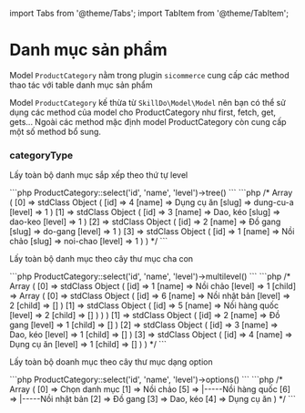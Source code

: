 import Tabs from '@theme/Tabs';
import TabItem from '@theme/TabItem';

# Danh mục sản phẩm
Model `ProductCategory` nằm trong plugin `sicommerce` cung cấp các method thao tác với table danh mục sản phẩm
>
Model `ProductCategory` kế thừa từ `SkillDo\Model\Model` nên bạn có thể sử dụng các method của model cho ProductCategory như first, fetch, get, gets...
Ngoài các method mặc định model ProductCategory còn cung cấp một số method bổ sung.

### categoryType
Lấy toàn bộ danh mục sắp xếp theo thứ tự level

<Tabs groupId="ProductCategory-categoryType-tree" queryString>
    <TabItem value="code" label="Code">
        ```php
        ProductCategory::select('id', 'name', 'level')->tree()
        ```
    </TabItem>
    <TabItem value="result" label="Result">
        ```php
        /* Array
        (
            [0] => stdClass Object
                (
                    [id] => 4
                    [name] => Dụng cụ ăn
                    [slug] => dung-cu-a
                    [level] => 1
                )
            [1] => stdClass Object
                (
                    [id] => 3
                    [name] => Dao, kéo
                    [slug] => dao-keo
                    [level] => 1
                )
            [2] => stdClass Object
                (
                    [id] => 2
                    [name] => Đồ gang
                    [slug] => do-gang
                    [level] => 1
                )
            [3] => stdClass Object
                (
                    [id] => 1
                    [name] => Nồi chảo
                    [slug] => noi-chao
                    [level] => 1
                )
        ) */
        ```
    </TabItem>
</Tabs>

Lấy toàn bộ danh mục theo cây thư mục cha con

<Tabs groupId="ProductCategory-categoryType-multilevel" queryString>
    <TabItem value="code" label="Code">
        ```php
        ProductCategory::select('id', 'name', 'level')->multilevel()
        ```
    </TabItem>
    <TabItem value="result" label="Result">
        ```php
        /* Array
        (
            [0] => stdClass Object
                (
                    [id] => 1
                    [name] => Nồi chảo
                    [level] => 1
                    [child] => Array
                        (
                            [0] => stdClass Object
                                (
                                    [id] => 6
                                    [name] => Nồi nhật bản
                                    [level] => 2
                                    [child] => []
                                )
                            [1] => stdClass Object
                                (
                                    [id] => 5
                                    [name] => Nồi hàng quốc
                                    [level] => 2
                                    [child] => []
                                )
                        )
                )
            [1] => stdClass Object
                (
                    [id] => 2
                    [name] => Đồ gang
                    [level] => 1
                    [child] => []
                )
            [2] => stdClass Object
                (
                    [id] => 3
                    [name] => Dao, kéo
                    [level] => 1
                    [child] => []
                )
            [3] => stdClass Object
                (
                    [id] => 4
                    [name] => Dụng cụ ăn
                    [level] => 1
                    [child] => []
                ) 
        )
        */
        ```
    </TabItem>
</Tabs>

Lấy toàn bộ doanh mục theo cây thư mục dạng option

<Tabs groupId="ProductCategory-categoryType-options" queryString>
    <TabItem value="code" label="Code">
        ```php
        ProductCategory::select('id', 'name', 'level')->options()
        ```
    </TabItem>
    <TabItem value="result" label="Result">
        ```php
        /* Array
        (
            [0] => Chọn danh mục
            [1] => Nồi chảo
            [5] => |-----Nồi hàng quốc
            [6] => |-----Nồi nhật bản
            [2] => Đồ gang
            [3] => Dao, kéo
            [4] => Dụng cụ ăn
        ) */
        ```
    </TabItem>
</Tabs>